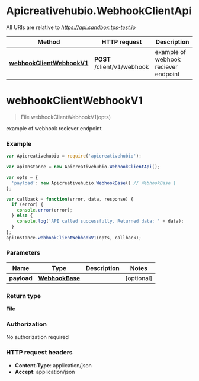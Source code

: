 # Apicreativehubio.WebhookClientApi

All URIs are relative to *https://api.sandbox.tps-test.io*

Method | HTTP request | Description
------------- | ------------- | -------------
[**webhookClientWebhookV1**](WebhookClientApi.md#webhookClientWebhookV1) | **POST** /client/v1/webhook | example of webhook reciever endpoint


<a name="webhookClientWebhookV1"></a>
# **webhookClientWebhookV1**
> File webhookClientWebhookV1(opts)

example of webhook reciever endpoint

### Example
```javascript
var Apicreativehubio = require('apicreativehubio');

var apiInstance = new Apicreativehubio.WebhookClientApi();

var opts = { 
  'payload': new Apicreativehubio.WebhookBase() // WebhookBase | 
};

var callback = function(error, data, response) {
  if (error) {
    console.error(error);
  } else {
    console.log('API called successfully. Returned data: ' + data);
  }
};
apiInstance.webhookClientWebhookV1(opts, callback);
```

### Parameters

Name | Type | Description  | Notes
------------- | ------------- | ------------- | -------------
 **payload** | [**WebhookBase**](WebhookBase.md)|  | [optional] 

### Return type

**File**

### Authorization

No authorization required

### HTTP request headers

 - **Content-Type**: application/json
 - **Accept**: application/json

